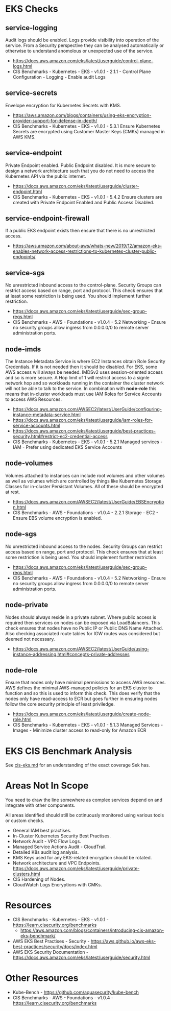 # EKS Checks

## service-logging
Audit logs should be enabled. Logs provide visibility into operation of the service. From a Security perspective they can be analysed automatically or otherwise to understand anomolous or unexpected use of the service.

* https://docs.aws.amazon.com/eks/latest/userguide/control-plane-logs.html
* CIS Benchmarks - Kubernetes - EKS - v1.0.1 - 2.1.1 - Control Plane Configuration - Logging - Enable audit Logs

## service-secrets
Envelope encryption for Kubernetes Secrets with KMS.

* https://aws.amazon.com/blogs/containers/using-eks-encryption-provider-support-for-defense-in-depth/
* CIS Benchmarks - Kubernetes - EKS - v1.0.1 - 5.3.1 Ensure Kubernetes Secrets are encrypted using Customer Master Keys (CMKs) managed in AWS KMS.

## service-endpoint
Private Endpoint enabled. Public Endpoint disabled. It is more secure to design a network architecture such that you do not need to access the Kubernetes API via the public internet.

* https://docs.aws.amazon.com/eks/latest/userguide/cluster-endpoint.html
* CIS Benchmarks - Kubernetes - EKS - v1.0.1 - 5.4.2 Ensure clusters are created with Private Endpoint Enabled and Public Access Disabled.

## service-endpoint-firewall
If a public EKS endpoint exists then ensure that there is no unrestricted access.

* https://aws.amazon.com/about-aws/whats-new/2019/12/amazon-eks-enables-network-access-restrictions-to-kubernetes-cluster-public-endpoints/

## service-sgs
No unrestricted inbound access to the control-plane. Security Groups can restrict access based on range, port and protocol. This check ensures that at least some restriction is being used. You should implement further restriction.

* https://docs.aws.amazon.com/eks/latest/userguide/sec-group-reqs.html
* CIS Benchmarks - AWS - Foundations - v1.0.4 - 5.2 Networking - Ensure no security groups allow ingress from 0.0.0.0/0 to remote server administration ports.

## node-imds
The Instance Metadata Service is where EC2 Instances obtain Role Security Credentials. If it is not needed then it should be disabled. For EKS, some AWS access will always be needed. IMDSv2 uses session-oriented access and so is more secure. A Hop limit of 1 will restrict access to a signle network hop and so workloads running in the container the cluster network will not be able to talk to the service. In combination with **node-role** this means that in-cluster workloads must use IAM Roles for Service Accounts to access AWS Resources.

* https://docs.aws.amazon.com/AWSEC2/latest/UserGuide/configuring-instance-metadata-service.html
* https://docs.aws.amazon.com/eks/latest/userguide/iam-roles-for-service-accounts.html
* https://docs.aws.amazon.com/eks/latest/userguide/best-practices-security.html#restrict-ec2-credential-access
* CIS Benchmarks - Kubernetes - EKS - v1.0.1 - 5.2.1 Managed services - IAM - Prefer using dedicated EKS Service Accounts

## node-volumes
Volumes attached to instances can include root volumes and other volumes as well as volumes which are controlled by things like Kubernetes Storage Classes for in-cluster Persistant Volumes. All of these should be encrypted at rest.

* https://docs.aws.amazon.com/AWSEC2/latest/UserGuide/EBSEncryption.html
* CIS Benchmarks - AWS - Foundations - v1.0.4 - 2.2.1 Storage - EC2 - Ensure EBS volume encryption is enabled.

## node-sgs
No unrestricted inbound access to the nodes. Security Groups can restrict access based on range, port and protocol. This check ensures that at least some restriction is being used. You should implement further restriction.

* https://docs.aws.amazon.com/eks/latest/userguide/sec-group-reqs.html
* CIS Benchmarks - AWS - Foundations - v1.0.4 - 5.2 Networking - Ensure no security groups allow ingress from 0.0.0.0/0 to remote server administration ports.

## node-private
Nodes should always reside in a private subnet. Where public access is required then services on nodes can be exposed via LoadBalancers. This check ensures that nodes have no Public IP or Public DNS Name Attached. Also checking associated route tables for IGW routes was considered but deemed not necessary.

* https://docs.aws.amazon.com/AWSEC2/latest/UserGuide/using-instance-addressing.html#concepts-private-addresses

## node-role
Ensure that nodes only have minimal permissions to access AWS resources. AWS defines the minimal AWS-managed policies for an EKS cluster to function and so this is used to inform this check. This does verify that the nodes only have read-access to ECR but goes further in ensuring nodes follow the core security principle of least priviledge.

* https://docs.aws.amazon.com/eks/latest/userguide/create-node-role.html
* CIS Benchmarks - Kubernetes - EKS - v1.0.1 - 5.1.3 Managed Services - Images - Minimize cluster access to read-only for Amazon ECR


# EKS CIS Benchmark Analysis
See [cis-eks.md](cis-eks.md) for an understanding of the exact coverage Sek has.


# Areas Not In Scope
You need to draw the line somewhere as complex services depend on and integrate with other components.

All areas identified should still be cotinuously monitored using various tools or custom checks.

* General IAM best practises.
* In-Cluster Kubernetes Security Best Practises.
* Network Audit - VPC Flow Logs.
* Managed Service Actions Audit - CloudTrail.
* Detailed K8s audit log analysis.
* KMS Keys used for any EKS-related encryption should be rotated.
* Network architecture and VPC Endpoints. https://docs.aws.amazon.com/eks/latest/userguide/private-clusters.html
* CIS Hardening of Nodes.
* CloudWatch Logs Encryptions with CMKs.


# Resources
* CIS Benchmarks - Kubernetes - EKS - v1.0.1 - https://learn.cisecurity.org/benchmarks
    * https://aws.amazon.com/blogs/containers/introducing-cis-amazon-eks-benchmark/
* AWS EKS Best Practises - Security - https://aws.github.io/aws-eks-best-practices/security/docs/index.html
* AWS EKS Security Documentation - https://docs.aws.amazon.com/eks/latest/userguide/security.html


# Other Resources
* Kube-Bench - https://github.com/aquasecurity/kube-bench
* CIS Benchmarks - AWS - Foundations - v1.0.4 - https://learn.cisecurity.org/benchmarks
